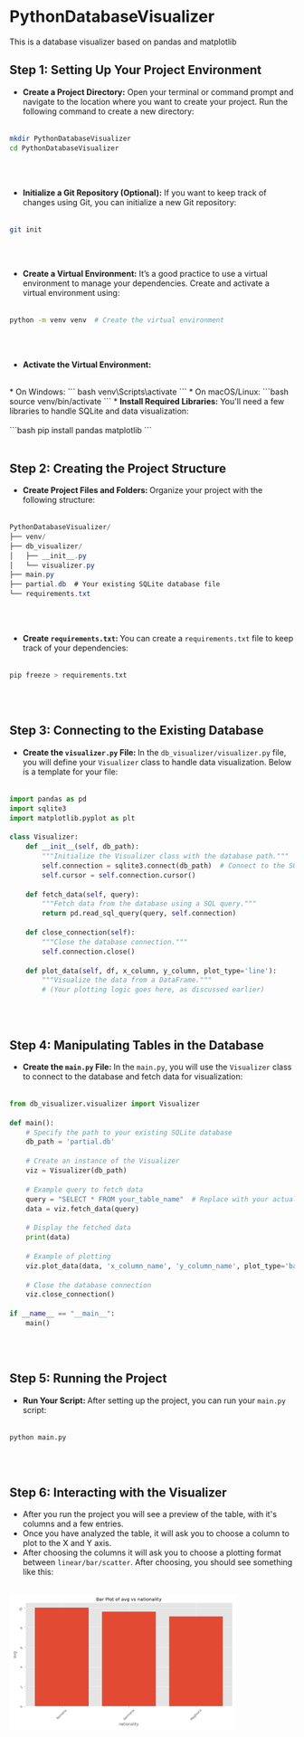 # PythonDatabaseVisualizer
This is a database visualizer based on pandas and matplotlib

## <strong>Step 1:</strong> Setting Up Your Project Environment
* <strong>Create a Project Directory:</strong> Open your terminal or command prompt 
and navigate to the location where you want to create your project. Run the 
following command to create a new directory:
<br><br>
```bash
mkdir PythonDatabaseVisualizer
cd PythonDatabaseVisualizer
```
<br><br>
* <strong>Initialize a Git Repository (Optional):</strong> If you want to keep 
track of changes using Git, you can initialize a new Git repository:
<br><br>
```bash
git init
```
<br><br>
* <strong>Create a Virtual Environment:</strong> It’s a good practice to use a virtual 
environment to manage your dependencies. Create and activate a virtual environment using:
<br><br>
```bash
python -m venv venv  # Create the virtual environment
```
<br><br>
* <strong>Activate the Virtual Environment:</strong>
<br>
    * On Windows:
    ``` bash
    venv\Scripts\activate
    ```
    * On macOS/Linux:
    ```bash
    source venv/bin/activate
    ```
* <strong>Install Required Libraries:</strong> You'll need a few libraries to handle SQLite and data visualization:
<br><br>
```bash
pip install pandas matplotlib
```
<br><br>

## <strong>Step 2: </strong>Creating the Project Structure
* <strong>Create Project Files and Folders: </strong>Organize your project with the following structure:
<br><br>
```csharp
PythonDatabaseVisualizer/
├── venv/
├── db_visualizer/
│   ├── __init__.py
│   └── visualizer.py
├── main.py
├── partial.db  # Your existing SQLite database file
└── requirements.txt
```
<br><br>
* <strong>Create `requirements.txt`: </strong>You can create a `requirements.txt` file to keep track of your dependencies:
<br><br>
```bash
pip freeze > requirements.txt
```
<br><br>

## <strong>Step 3: </strong>Connecting to the Existing Database
* <strong>Create the `visualizer.py` File: </strong>In the `db_visualizer/visualizer.py` file, 
you will define your `Visualizer` 
class to handle data visualization. Below is a template for your file:
<br><br>
```python
import pandas as pd
import sqlite3
import matplotlib.pyplot as plt

class Visualizer:
    def __init__(self, db_path):
        """Initialize the Visualizer class with the database path."""
        self.connection = sqlite3.connect(db_path)  # Connect to the SQLite database
        self.cursor = self.connection.cursor()

    def fetch_data(self, query):
        """Fetch data from the database using a SQL query."""
        return pd.read_sql_query(query, self.connection)

    def close_connection(self):
        """Close the database connection."""
        self.connection.close()

    def plot_data(self, df, x_column, y_column, plot_type='line'):
        """Visualize the data from a DataFrame."""
        # (Your plotting logic goes here, as discussed earlier)
```
<br><br>

## <strong>Step 4: </strong>Manipulating Tables in the Database
* <strong>Create the `main.py` File: </strong>In the `main.py`, you will use
the `Visualizer` class to connect to the database and fetch data for visualization:
<br><br>
```python
from db_visualizer.visualizer import Visualizer

def main():
    # Specify the path to your existing SQLite database
    db_path = 'partial.db'
    
    # Create an instance of the Visualizer
    viz = Visualizer(db_path)

    # Example query to fetch data
    query = "SELECT * FROM your_table_name"  # Replace with your actual table name
    data = viz.fetch_data(query)

    # Display the fetched data
    print(data)

    # Example of plotting
    viz.plot_data(data, 'x_column_name', 'y_column_name', plot_type='bar')  # Replace with actual column names

    # Close the database connection
    viz.close_connection()

if __name__ == "__main__":
    main()
```
<br><br>

## <strong>Step 5: </strong>Running the Project
* <strong>Run Your Script: </strong>After setting up the project, you can run your
`main.py` script:
<br><br>
```bash
python main.py
```
<br><br>

## <strong>Step 6: </strong>Interacting with the Visualizer
* After you run the project you will see a preview of the table,
with it's columns and a few entries.
* Once you have analyzed the table, it will ask you to choose a column to plot
to the X and Y axis.
* After choosing the columns it will ask you to choose a plotting format between
`linear/bar/scatter`. After choosing, you should see something like this:
<br><br>
<img src="images/example.png" alt="example" width=400px align="center" />
